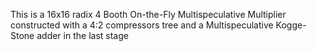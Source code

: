 This is a 16x16 radix 4 Booth On-the-Fly Multispeculative Multiplier constructed with a 4:2 compressors tree and a Multispeculative Kogge-Stone adder in the last stage
